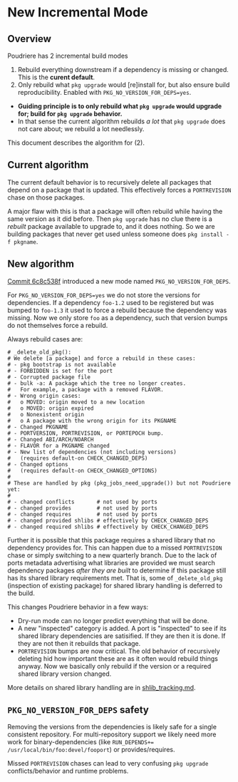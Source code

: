 # New Incremental Mode

## Overview

Poudriere has 2 incremental build modes

1. Rebuild everything downstream if a dependency is missing or changed. This is the **curent default**.
2. Only rebuild what `pkg upgrade` would [re]install for, but also ensure build reproducibility. Enabled with `PKG_NO_VERSION_FOR_DEPS=yes`.
  - **Guiding principle is to only rebuild what `pkg upgrade` would upgrade for; build for `pkg upgrade` behavior.**
  - In that sense the current algorithm rebuilds _a lot_ that `pkg upgrade` does not care about; we rebuild a lot needlessly.

This document describes the algorithm for (2).

## Current algorithm

The current default behavior is to recursively delete all packages that depend
on a package that is updated. This effectively forces a `PORTREVISION` chase on
those packages.

A major flaw with this is that a package will often rebuild while having the same
version as it did before. Then `pkg upgrade` has no clue there is a _rebuilt_
package available to upgrade to, and it does nothing. So we are building packages
that never get used unless someone does `pkg install -f pkgname`.

## New algorithm

[Commit 6c8c538f](https://github.com/freebsd/poudriere/commit/6c8c538ffcad3b88bc807b15cc69acc6c72d8962)
introduced a new mode named `PKG_NO_VERSION_FOR_DEPS`.

For `PKG_NO_VERSION_FOR_DEPS=yes` we do not store the versions for
dependencies. If a dependency `foo-1.2` used to be registered but was bumped to
`foo-1.3` it used to force a rebuild because the dependency was missing. Now we
only store `foo` as a dependency, such that version bumps do not themselves
force a rebuild.

Always rebuild cases are:

```
# _delete_old_pkg():
# We delete [a package] and force a rebuild in these cases:
# - pkg bootstrap is not available
# - FORBIDDEN is set for the port
# - Corrupted package file
# - bulk -a: A package which the tree no longer creates.
#   For example, a package with a removed FLAVOR.
# - Wrong origin cases:
#   o MOVED: origin moved to a new location
#   o MOVED: origin expired
#   o Nonexistent origin
#   o A package with the wrong origin for its PKGNAME
# - Changed PKGNAME
# - PORTVERSION, PORTREVISION, or PORTEPOCH bump.
# - Changed ABI/ARCH/NOARCH
# - FLAVOR for a PKGNAME changed
# - New list of dependencies (not including versions)
#   (requires default-on CHECK_CHANGED_DEPS)
# - Changed options
#   (requires default-on CHECK_CHANGED_OPTIONS)
#
# These are handled by pkg (pkg_jobs_need_upgrade()) but not Poudriere yet:
#
# - changed conflicts		# not used by ports
# - changed provides		# not used by ports
# - changed requires		# not used by ports
# - changed provided shlibs	# effectively by CHECK_CHANGED_DEPS
# - changed required shlibs	# effectively by CHECK_CHANGED_DEPS
```

Further it is possible that this package requires a shared library that no
dependency provides for. This can happen due to a missed `PORTREVISION` chase
or simply switching to a new quarterly branch. Due to the lack of ports
metadata advertising what libraries are provided we must search dependency
packages _after they are built_ to determine if this package still has its
shared library requirements met. That is, some of `_delete_old_pkg` (inspection
of existing package) for shared library handling is deferred to the build.

This changes Poudriere behavior in a few ways:

- Dry-run mode can no longer predict everything that will be done.
- A new "inspected" category is added. A port is "inspected" to see if its shared library dependencies are satisified. If they are then it is done. If they are not then it rebuilds that package.
- `PORTREVISION` bumps are now critical. The old behavior of recursively deleting hid how important these are as it often would rebuild things anyway. Now we basically only rebuild if the version or a required shared library version changed.

More details on shared library handling are in [shlib_tracking.md](./shlib_tracking.md).

## `PKG_NO_VERSION_FOR_DEPS` safety

Removing the versions from the dependencies is likely safe for a single
consistent repository. For multi-repository support we likely need more work
for binary-dependencies (like `RUN_DEPENDS+= /usr/local/bin/foo:devel/fooport`)
or provides/requires.

Missed `PORTREVISION` chases can lead to very confusing `pkg upgrade`
conflicts/behavior and runtime problems.
